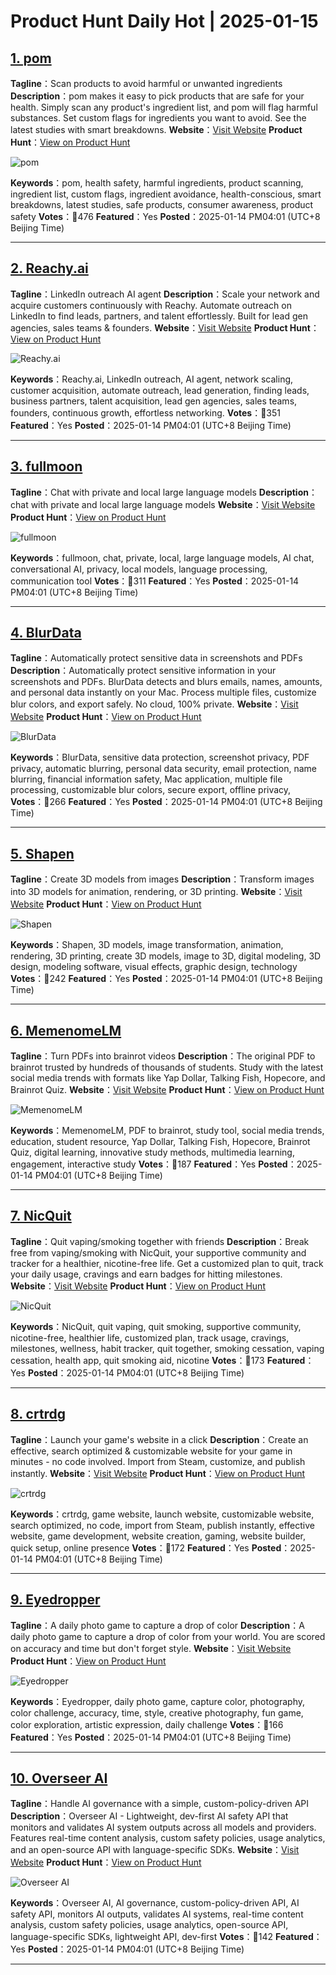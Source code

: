 # Product Hunt Daily Hot | 2025-01-15

## [1. pom ](https://www.producthunt.com/posts/pom?utm_campaign=producthunt-api&utm_medium=api-v2&utm_source=Application%3A+phtrends+%28ID%3A+147529%29)
**Tagline**：Scan products to avoid harmful or unwanted ingredients
**Description**：pom makes it easy to pick products that are safe for your health. Simply scan any product's ingredient list, and pom will flag harmful substances. Set custom flags for ingredients you want to avoid. See the latest studies with smart breakdowns.
**Website**：[Visit Website](https://www.producthunt.com/r/3AMOTLJ6MZW4XU?utm_campaign=producthunt-api&utm_medium=api-v2&utm_source=Application%3A+phtrends+%28ID%3A+147529%29)
**Product Hunt**：[View on Product Hunt](https://www.producthunt.com/posts/pom?utm_campaign=producthunt-api&utm_medium=api-v2&utm_source=Application%3A+phtrends+%28ID%3A+147529%29)

![pom ](https://ph-files.imgix.net/2d0dd25a-169a-4e45-bc8d-dc66eb3b32c1.png?auto=format&fit=crop&frame=1&h=512&w=1024)

**Keywords**：pom, health safety, harmful ingredients, product scanning, ingredient list, custom flags, ingredient avoidance, health-conscious, smart breakdowns, latest studies, safe products, consumer awareness, product safety
**Votes**：🔺476
**Featured**：Yes
**Posted**：2025-01-14 PM04:01 (UTC+8 Beijing Time)

---

## [2. Reachy.ai](https://www.producthunt.com/posts/reachy-ai?utm_campaign=producthunt-api&utm_medium=api-v2&utm_source=Application%3A+phtrends+%28ID%3A+147529%29)
**Tagline**：LinkedIn outreach AI agent
**Description**：Scale your network and acquire customers continuously with Reachy. Automate outreach on LinkedIn to find leads, partners, and talent effortlessly. Built for lead gen agencies, sales teams & founders.
**Website**：[Visit Website](https://www.producthunt.com/r/QAZP7UFHLHBGAV?utm_campaign=producthunt-api&utm_medium=api-v2&utm_source=Application%3A+phtrends+%28ID%3A+147529%29)
**Product Hunt**：[View on Product Hunt](https://www.producthunt.com/posts/reachy-ai?utm_campaign=producthunt-api&utm_medium=api-v2&utm_source=Application%3A+phtrends+%28ID%3A+147529%29)

![Reachy.ai](https://ph-files.imgix.net/f627604b-ee75-4761-a7d1-8d4da1f602a6.png?auto=format&fit=crop&frame=1&h=512&w=1024)

**Keywords**：Reachy.ai, LinkedIn outreach, AI agent, network scaling, customer acquisition, automate outreach, lead generation, finding leads, business partners, talent acquisition, lead gen agencies, sales teams, founders, continuous growth, effortless networking.
**Votes**：🔺351
**Featured**：Yes
**Posted**：2025-01-14 PM04:01 (UTC+8 Beijing Time)

---

## [3. fullmoon](https://www.producthunt.com/posts/fullmoon?utm_campaign=producthunt-api&utm_medium=api-v2&utm_source=Application%3A+phtrends+%28ID%3A+147529%29)
**Tagline**：Chat with private and local large language models
**Description**：chat with private and local large language models
**Website**：[Visit Website](https://www.producthunt.com/r/TH4DS2E5G3FWWE?utm_campaign=producthunt-api&utm_medium=api-v2&utm_source=Application%3A+phtrends+%28ID%3A+147529%29)
**Product Hunt**：[View on Product Hunt](https://www.producthunt.com/posts/fullmoon?utm_campaign=producthunt-api&utm_medium=api-v2&utm_source=Application%3A+phtrends+%28ID%3A+147529%29)

![fullmoon](https://ph-files.imgix.net/24c7657d-6e26-4333-809e-6c4594613ac8.jpeg?auto=format&fit=crop&frame=1&h=512&w=1024)

**Keywords**：fullmoon, chat, private, local, large language models, AI chat, conversational AI, privacy, local models, language processing, communication tool
**Votes**：🔺311
**Featured**：Yes
**Posted**：2025-01-14 PM04:01 (UTC+8 Beijing Time)

---

## [4. BlurData](https://www.producthunt.com/posts/blurdata?utm_campaign=producthunt-api&utm_medium=api-v2&utm_source=Application%3A+phtrends+%28ID%3A+147529%29)
**Tagline**：Automatically protect sensitive data in screenshots and PDFs
**Description**：Automatically protect sensitive information in your screenshots and PDFs. BlurData detects and blurs emails, names, amounts, and personal data instantly on your Mac. Process multiple files, customize blur colors, and export safely. No cloud, 100% private.
**Website**：[Visit Website](https://www.producthunt.com/r/GHSY4ZGIK7NL2S?utm_campaign=producthunt-api&utm_medium=api-v2&utm_source=Application%3A+phtrends+%28ID%3A+147529%29)
**Product Hunt**：[View on Product Hunt](https://www.producthunt.com/posts/blurdata?utm_campaign=producthunt-api&utm_medium=api-v2&utm_source=Application%3A+phtrends+%28ID%3A+147529%29)

![BlurData](https://ph-files.imgix.net/da7c82b2-b4c2-4169-9899-71fbd6b372e2.png?auto=format&fit=crop&frame=1&h=512&w=1024)

**Keywords**：BlurData, sensitive data protection, screenshot privacy, PDF privacy, automatic blurring, personal data security, email protection, name blurring, financial information safety, Mac application, multiple file processing, customizable blur colors, secure export, offline privacy,
**Votes**：🔺266
**Featured**：Yes
**Posted**：2025-01-14 PM04:01 (UTC+8 Beijing Time)

---

## [5. Shapen](https://www.producthunt.com/posts/shapen?utm_campaign=producthunt-api&utm_medium=api-v2&utm_source=Application%3A+phtrends+%28ID%3A+147529%29)
**Tagline**：Create 3D models from images
**Description**：Transform images into 3D models for animation, rendering, or 3D printing.
**Website**：[Visit Website](https://www.producthunt.com/r/PEMVC56AKAQT4R?utm_campaign=producthunt-api&utm_medium=api-v2&utm_source=Application%3A+phtrends+%28ID%3A+147529%29)
**Product Hunt**：[View on Product Hunt](https://www.producthunt.com/posts/shapen?utm_campaign=producthunt-api&utm_medium=api-v2&utm_source=Application%3A+phtrends+%28ID%3A+147529%29)

![Shapen](https://ph-files.imgix.net/5815a329-ac79-4080-84a2-2970ac75e3ab.png?auto=format&fit=crop&frame=1&h=512&w=1024)

**Keywords**：Shapen, 3D models, image transformation, animation, rendering, 3D printing, create 3D models, image to 3D, digital modeling, 3D design, modeling software, visual effects, graphic design, technology
**Votes**：🔺242
**Featured**：Yes
**Posted**：2025-01-14 PM04:01 (UTC+8 Beijing Time)

---

## [6. MemenomeLM](https://www.producthunt.com/posts/memenomelm?utm_campaign=producthunt-api&utm_medium=api-v2&utm_source=Application%3A+phtrends+%28ID%3A+147529%29)
**Tagline**：Turn PDFs into brainrot videos
**Description**：The original PDF to brainrot trusted by hundreds of thousands of students. Study with the latest social media trends with formats like Yap Dollar, Talking Fish, Hopecore, and Brainrot Quiz.
**Website**：[Visit Website](https://www.producthunt.com/r/VMU7A5HEA2TIMO?utm_campaign=producthunt-api&utm_medium=api-v2&utm_source=Application%3A+phtrends+%28ID%3A+147529%29)
**Product Hunt**：[View on Product Hunt](https://www.producthunt.com/posts/memenomelm?utm_campaign=producthunt-api&utm_medium=api-v2&utm_source=Application%3A+phtrends+%28ID%3A+147529%29)

![MemenomeLM](https://ph-files.imgix.net/138ada3a-8124-4e1d-82fd-fbf5e0d193d5.png?auto=format&fit=crop&frame=1&h=512&w=1024)

**Keywords**：MemenomeLM, PDF to brainrot, study tool, social media trends, education, student resource, Yap Dollar, Talking Fish, Hopecore, Brainrot Quiz, digital learning, innovative study methods, multimedia learning, engagement, interactive study
**Votes**：🔺187
**Featured**：Yes
**Posted**：2025-01-14 PM04:01 (UTC+8 Beijing Time)

---

## [7. NicQuit](https://www.producthunt.com/posts/nicquit?utm_campaign=producthunt-api&utm_medium=api-v2&utm_source=Application%3A+phtrends+%28ID%3A+147529%29)
**Tagline**：Quit vaping/smoking together with friends
**Description**：Break free from vaping/smoking with NicQuit, your supportive community and tracker for a healthier, nicotine-free life. Get a customized plan to quit, track your daily usage, cravings and earn badges for hitting milestones.
**Website**：[Visit Website](https://www.producthunt.com/r/DS4SDNBPYNH75S?utm_campaign=producthunt-api&utm_medium=api-v2&utm_source=Application%3A+phtrends+%28ID%3A+147529%29)
**Product Hunt**：[View on Product Hunt](https://www.producthunt.com/posts/nicquit?utm_campaign=producthunt-api&utm_medium=api-v2&utm_source=Application%3A+phtrends+%28ID%3A+147529%29)

![NicQuit](https://ph-files.imgix.net/72dce3bd-aec8-46e8-a335-98441f58465c.jpeg?auto=format&fit=crop&frame=1&h=512&w=1024)

**Keywords**：NicQuit, quit vaping, quit smoking, supportive community, nicotine-free, healthier life, customized plan, track usage, cravings, milestones, wellness, habit tracker, quit together, smoking cessation, vaping cessation, health app, quit smoking aid, nicotine
**Votes**：🔺173
**Featured**：Yes
**Posted**：2025-01-14 PM04:01 (UTC+8 Beijing Time)

---

## [8. crtrdg](https://www.producthunt.com/posts/crtrdg?utm_campaign=producthunt-api&utm_medium=api-v2&utm_source=Application%3A+phtrends+%28ID%3A+147529%29)
**Tagline**：Launch your game's website in a click
**Description**：Create an effective, search optimized & customizable website for your game in minutes - no code involved. Import from Steam, customize, and publish instantly.
**Website**：[Visit Website](https://www.producthunt.com/r/4JG3ITBEJQEZAS?utm_campaign=producthunt-api&utm_medium=api-v2&utm_source=Application%3A+phtrends+%28ID%3A+147529%29)
**Product Hunt**：[View on Product Hunt](https://www.producthunt.com/posts/crtrdg?utm_campaign=producthunt-api&utm_medium=api-v2&utm_source=Application%3A+phtrends+%28ID%3A+147529%29)

![crtrdg](https://ph-files.imgix.net/6043d80b-4d6f-49f6-b400-00590c604149.png?auto=format&fit=crop&frame=1&h=512&w=1024)

**Keywords**：crtrdg, game website, launch website, customizable website, search optimized, no code, import from Steam, publish instantly, effective website, game development, website creation, gaming, website builder, quick setup, online presence
**Votes**：🔺172
**Featured**：Yes
**Posted**：2025-01-14 PM04:01 (UTC+8 Beijing Time)

---

## [9. Eyedropper](https://www.producthunt.com/posts/eyedropper?utm_campaign=producthunt-api&utm_medium=api-v2&utm_source=Application%3A+phtrends+%28ID%3A+147529%29)
**Tagline**：A daily photo game to capture a drop of color
**Description**：A daily photo game to capture a drop of color from your world. You are scored on accuracy and time but don't forget style.
**Website**：[Visit Website](https://www.producthunt.com/r/V7O2VIP5A2WAFM?utm_campaign=producthunt-api&utm_medium=api-v2&utm_source=Application%3A+phtrends+%28ID%3A+147529%29)
**Product Hunt**：[View on Product Hunt](https://www.producthunt.com/posts/eyedropper?utm_campaign=producthunt-api&utm_medium=api-v2&utm_source=Application%3A+phtrends+%28ID%3A+147529%29)

![Eyedropper](https://ph-files.imgix.net/958fd08b-1795-4969-a549-cc6d5c3735f4.jpeg?auto=format&fit=crop&frame=1&h=512&w=1024)

**Keywords**：Eyedropper, daily photo game, capture color, photography, color challenge, accuracy, time, style, creative photography, fun game, color exploration, artistic expression, daily challenge
**Votes**：🔺166
**Featured**：Yes
**Posted**：2025-01-14 PM04:01 (UTC+8 Beijing Time)

---

## [10. Overseer AI](https://www.producthunt.com/posts/overseer-ai?utm_campaign=producthunt-api&utm_medium=api-v2&utm_source=Application%3A+phtrends+%28ID%3A+147529%29)
**Tagline**：Handle AI governance with a simple, custom-policy-driven API
**Description**：Overseer AI - Lightweight, dev-first AI safety API that monitors and validates AI system outputs across all models and providers. Features real-time content analysis, custom safety policies, usage analytics, and an open-source API with language-specific SDKs.
**Website**：[Visit Website](https://www.producthunt.com/r/R7MNS4MIUECHHC?utm_campaign=producthunt-api&utm_medium=api-v2&utm_source=Application%3A+phtrends+%28ID%3A+147529%29)
**Product Hunt**：[View on Product Hunt](https://www.producthunt.com/posts/overseer-ai?utm_campaign=producthunt-api&utm_medium=api-v2&utm_source=Application%3A+phtrends+%28ID%3A+147529%29)

![Overseer AI](https://ph-files.imgix.net/79119018-89f1-4a59-b8fa-e0c0423e686e.png?auto=format&fit=crop&frame=1&h=512&w=1024)

**Keywords**：Overseer AI, AI governance, custom-policy-driven API, AI safety API, monitors AI outputs, validates AI systems, real-time content analysis, custom safety policies, usage analytics, open-source API, language-specific SDKs, lightweight API, dev-first
**Votes**：🔺142
**Featured**：Yes
**Posted**：2025-01-14 PM04:01 (UTC+8 Beijing Time)

---

